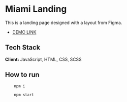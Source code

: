 # Miami Landing

This is a landing page designed with a layout from Figma.

- [DEMO LINK](https://xiimiik.github.io/port-pots_landing/)


## Tech Stack

**Client:** JavaScript, HTML, CSS, SCSS


## How to run

```javascript
    npm i

    npm start
```
